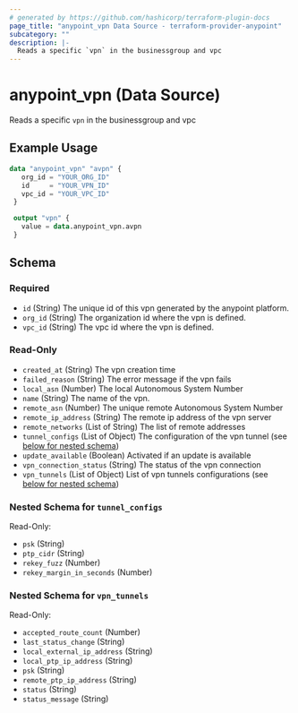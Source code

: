```yaml
---
# generated by https://github.com/hashicorp/terraform-plugin-docs
page_title: "anypoint_vpn Data Source - terraform-provider-anypoint"
subcategory: ""
description: |-
  Reads a specific `vpn` in the businessgroup and vpc
---
```


# anypoint_vpn (Data Source)

Reads a specific `vpn` in the businessgroup and vpc

## Example Usage

```terraform
data "anypoint_vpn" "avpn" {
   org_id = "YOUR_ORG_ID"
   id     = "YOUR_VPN_ID"
   vpc_id = "YOUR_VPC_ID"
 }

 output "vpn" {
   value = data.anypoint_vpn.avpn
 }
```

<!-- schema generated by tfplugindocs -->
## Schema

### Required

- `id` (String) The unique id of this vpn generated by the anypoint platform.
- `org_id` (String) The organization id where the vpn is defined.
- `vpc_id` (String) The vpc id where the vpn is defined.

### Read-Only

- `created_at` (String) The vpn creation time
- `failed_reason` (String) The error message if the vpn fails
- `local_asn` (Number) The local Autonomous System Number
- `name` (String) The name of the vpn.
- `remote_asn` (Number) The unique remote Autonomous System Number
- `remote_ip_address` (String) The remote ip address of the vpn server
- `remote_networks` (List of String) The list of remote addresses
- `tunnel_configs` (List of Object) The configuration of the vpn tunnel (see [below for nested schema](#nestedatt--tunnel_configs))
- `update_available` (Boolean) Activated if an update is available
- `vpn_connection_status` (String) The status of the vpn connection
- `vpn_tunnels` (List of Object) List of vpn tunnels configurations (see [below for nested schema](#nestedatt--vpn_tunnels))

<a id="nestedatt--tunnel_configs"></a>
### Nested Schema for `tunnel_configs`

Read-Only:

- `psk` (String)
- `ptp_cidr` (String)
- `rekey_fuzz` (Number)
- `rekey_margin_in_seconds` (Number)


<a id="nestedatt--vpn_tunnels"></a>
### Nested Schema for `vpn_tunnels`

Read-Only:

- `accepted_route_count` (Number)
- `last_status_change` (String)
- `local_external_ip_address` (String)
- `local_ptp_ip_address` (String)
- `psk` (String)
- `remote_ptp_ip_address` (String)
- `status` (String)
- `status_message` (String)


